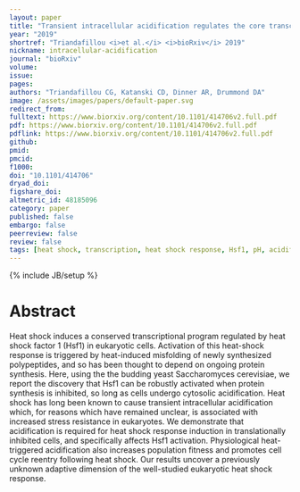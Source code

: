 ```yaml
---
layout: paper
title: "Transient intracellular acidification regulates the core transcriptional heat shock response"
year: "2019"
shortref: "Triandafillou <i>et al.</i> <i>bioRxiv</i> 2019"
nickname: intracellular-acidification
journal: "bioRxiv"
volume: 
issue: 
pages: 
authors: "Triandafillou CG, Katanski CD, Dinner AR, Drummond DA"
image: /assets/images/papers/default-paper.svg
redirect_from: 
fulltext: https://www.biorxiv.org/content/10.1101/414706v2.full.pdf
pdf: https://www.biorxiv.org/content/10.1101/414706v2.full.pdf
pdflink: https://www.biorxiv.org/content/10.1101/414706v2.full.pdf
github: 
pmid: 
pmcid: 
f1000: 
doi: "10.1101/414706"
dryad_doi:
figshare_doi: 
altmetric_id: 48185096
category: paper
published: false
embargo: false
peerreview: false
review: false
tags: [heat shock, transcription, heat shock response, Hsf1, pH, acidification]
---
```

{% include JB/setup %}

# Abstract 

Heat shock induces a conserved transcriptional program regulated by heat shock factor 1 (Hsf1) in eukaryotic cells. Activation of this heat-shock response is triggered by heat-induced misfolding of newly synthesized polypeptides, and so has been thought to depend on ongoing protein synthesis. Here, using the the budding yeast Saccharomyces cerevisiae, we report the discovery that Hsf1 can be robustly activated when protein synthesis is inhibited, so long as cells undergo cytosolic acidification. Heat shock has long been known to cause transient intracellular acidification which, for reasons which have remained unclear, is associated with increased stress resistance in eukaryotes. We demonstrate that acidification is required for heat shock response induction in translationally inhibited cells, and specifically affects Hsf1 activation. Physiological heat-triggered acidification also increases population fitness and promotes cell cycle reentry following heat shock. Our results uncover a previously unknown adaptive dimension of the well-studied eukaryotic heat shock response.